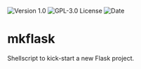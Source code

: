 ![[Version 1.0](https://github.com/R3nt0n)](http://img.shields.io/badge/version-v1.0-orange.svg)
![[GPL-3.0 License](https://github.com/R3nt0n)](https://img.shields.io/badge/license-GPL%203.0-brightgreen.svg)
![[Date](https://github.com/R3nt0n)](http://img.shields.io/badge/date-2018-yellow.svg)

# mkflask
Shellscript to kick-start a new Flask project.
